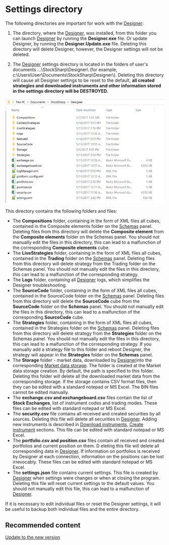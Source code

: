 # Settings directory

The following directories are important for work with the [Designer](../../designer.md):

1. The directory, where the [Designer](../../designer.md), was installed, from this folder you can launch [Designer](../../designer.md) by running the **Designer.exe** file. Or update Designer, by running the **Designer.Update.exe** file. Deleting this directory will delete Designer, however, the Designer settings will not be deleted.

2. The [Designer](../../designer.md) settings directory is located in the folders of user's documents …\\StockSharp\\Designer\\ (for example, c:\\Users\\User\\Documents\\StockSharp\\Designer\\). Deleting this directory will cause all Designer settings to be reset to the default, **all created strategies and downloaded instruments and other information stored in the settings directory will be DESTROYED.**

![Designer Directory and edit the data manually 00](../../../images/designer_directory_and_edit_data_manually_00.png)

This directory contains the following folders and files:

- The **Compositions** folder, containing in the form of XML files all cubes, contained in the Composite elements folder on the [Schemas](../user_interface/schemas.md) panel. Deleting files from this directory will delete the **Composite element** from the **Composite elements** folder on the Schemas panel. You should not manually edit the files in this directory, this can lead to a malfunction of the corresponding **Composite elements** cube.
- The **LiveStrategies** folder, containing in the form of XML files all cubes, contained in the **Trading** folder on the [Schemas](../user_interface/schemas.md) panel. Deleting files from this directory will delete strategy from the Trading folder on the Schemas panel. You should not manually edit the files in this directory, this can lead to a malfunction of the corresponding strategy.
- The **Logs** folder, containing all [Designer](../../designer.md) logs, which simplifies the Designer troubleshooting.
- The **SourceCode** folder, containing in the form of XML files all cubes, contained in the SourceCode folder on the [Schemas](../user_interface/schemas.md) panel. Deleting files from this directory will delete the **SourceCode** cube from the **SourceCode** folder on the **Schemas** panel. You should not manually edit the files in this directory, this can lead to a malfunction of the corresponding **SourceCode** cube.
- The **Strategies** folder, containing in the form of XML files all cubes, contained in the Strategies folder on the [Schemas](../user_interface/schemas.md) panel. Deleting files from this directory will delete strategy from the **Strategies** folder on the Schemas panel. You should not manually edit the files in this directory, this can lead to a malfunction of the corresponding strategy. If you manually add a strategy file to this folder and reboot Designer, the strategy will appear in the **Strategies** folder on the **Schemas** panel.
- The **Storage** folder \- market data, downloaded by [Designer](../../designer.md)into the corresponding [Market data storage](../market_data_storage.md). The folder is created at the Market data storage creation. By default, the path is specified to this folder. Deleting this folder will delete all the downloaded market data from the corresponding storage. If the storage contains CSV format files, then they can be edited with a standard notepad or MS Excel. The BIN files cannot be edited manually.
- The **exchange.csv and exchangeboard.csv** files contain the list of **Stock Exchanges**, list of instrument codes and trading modes. These files can be edited with standard notepad or MS Excel.
- The **security.csv** file contains all received and created securities by all sources. Deleting this file will delete all securities in [Designer](../../designer.md). Adding new instruments is described in [Download instruments](../market_data_storage/download_instruments.md), [Create instrument](../market_data_storage/create_instrument.md) sections. This file can be edited with standard notepad or MS Excel.
- The **portfolio.csv and position.csv** files contain all received and created portfolios and current position on them. D eleting this file will delete all corresponding data in [Designer](../../designer.md). If information on portfolios is received by Designer at each connection, information on the positions can be lost irrevocably. These files can be edited with standard notepad or MS Excel.
- The **settings.json** file contains current settings. This file is created by [Designer](../../designer.md) when settings were changes or when at closing the program. Deleting this file will reset current settings to the default values. You should not manually edit this file, this can lead to a malfunction of [Designer](../../designer.md).

If it is necessary to edit individual files or reset the Designer settings, it will be useful to backup both individual files and the entire directory.

## Recommended content

[Update to the new version](../update_to_the_new_version.md)
